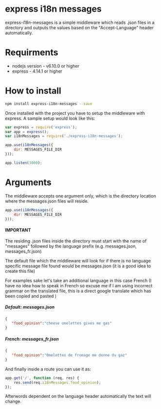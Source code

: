 # express i18n messages
express-i18n-messages is a simple middleware which reads .json files in a directory and outputs the values based on the "Accept-Language" header automatically.

# Requirments
- nodejs version  - v6.10.0 or higher
- express - 4.14.1 or higher

# How to install
```bash
npm install express-i18n-messages --save
```
Once installed with the project you have to setup the middleware with express. 
A sample setup would look like this:
```js
var express = require('express');
var app = express();
var i18nMessages = require('./express-i18n-messages');

app.use(i18nMessages({
    dir: MESSAGES_FILE_DIR
}));

app.listen(3000);
```
# Arguments
The middleware accepts one argument only, which is the directory location where the messages.json files will reside.

```js
app.use(i18nMessages({
    dir: MESSAGES_FILE_DIR
}));
```


#### IMPORTANT
The residing .json files inside the directory must start with the name of "messages" followed by the language prefix (e.g. messages.json, messages_fr.json)

The default file which the middleware will look for if there is no language specific message file found would be messages.json (it is a good idea to create this file)


For examples sake let's take an additional language in this case French (I have no idea how to speak in French so excuse me if I am using incorrect grammar on the translated file, this is a direct google translate which has been copied and pasted )

##### Default: messages.json

```json
{  
   "food_opinion":"cheese omelettes gives me gas"
}
```

##### French: messages_fr.json

```json
{  
   "food_opinion":"Omelettes de fromage me donne du gaz"
}
```

And finally inside a route you can use it as:

```js
app.get('/', function (req, res) {
    res.send(req.i18nMessages.food_opinion);
});
```

Afterwords dependent on the language header automatically the text will change.
